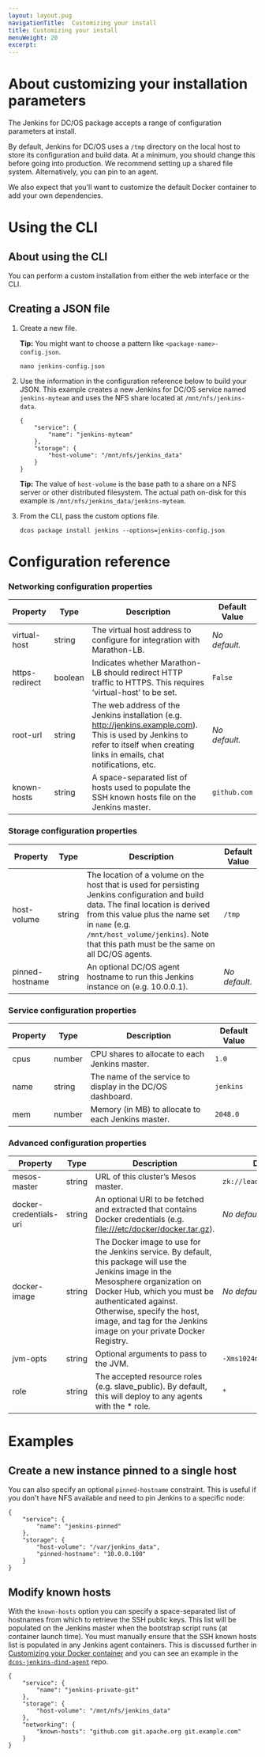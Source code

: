```yaml
---
layout: layout.pug
navigationTitle:  Customizing your install
title: Customizing your install
menuWeight: 20
excerpt:
---
```

<h1>About customizing your installation parameters</h1>

The Jenkins for DC/OS package accepts a range of configuration parameters at install.

By default, Jenkins for DC/OS uses a <code>/tmp</code> directory on the local host to store its configuration and build data. At a minimum, you should change this before going into production. We recommend setting up a shared file system. Alternatively, you can pin to an agent.

We also expect that you'll want to customize the default Docker container to add your own dependencies.

<h1>Using the CLI</h1>

<h2>About using the CLI</h2>

You can perform a custom installation from either the web interface or the CLI.

<h2>Creating a JSON file</h2>

<ol>
<li>Create a new file.

<strong>Tip:</strong> You might want to choose a pattern like <code>&lt;package-name&gt;-config.json</code>.

<pre><code class="bash">nano jenkins-config.json
</code></pre></li>
<li>Use the information in the configuration reference below to build your JSON. This example creates a new Jenkins for DC/OS service named <code>jenkins-myteam</code> and uses the NFS share located at <code>/mnt/nfs/jenkins-data</code>.

<pre><code class="json">{
    "service": {
        "name": "jenkins-myteam"
    },
    "storage": {
        "host-volume": "/mnt/nfs/jenkins_data"
    }
}
</code></pre>

<strong>Tip:</strong> The value of <code>host-volume</code> is the base path to a share on a NFS server or other distributed filesystem. The actual path on-disk for this example is <code>/mnt/nfs/jenkins_data/jenkins-myteam</code>.</p></li>
<li>From the CLI, pass the custom options file.

<pre><code class="bash">dcos package install jenkins --options=jenkins-config.json
</code></pre></li>
</ol>

<h1>Configuration reference</h1>

<h3>Networking configuration properties</h3>

<table class="table">
<thead>
<tr class="header">
<th>Property</th>
<th>Type</th>
<th>Description</th>
<th>Default Value</th>
</tr>
</thead>
<tbody>
<tr class="odd">
<td>virtual-host</td>
<td>string</td>
<td>The virtual host address to configure for integration with Marathon-LB.</td>
<td><em>No default.</em></td>
</tr>
<tr class="even">
<td>https-redirect</td>
<td>boolean</td>
<td>Indicates whether Marathon-LB should redirect HTTP traffic to HTTPS. This requires ‘virtual-host’ to be set.</td>
<td><code>False</code></td>
</tr>
<tr class="odd">
<td>root-url</td>
<td>string</td>
<td>The web address of the Jenkins installation (e.g. <a href="http://jenkins.example.com" class="uri">http://jenkins.example.com</a>). This is used by Jenkins to refer to itself when creating links in emails, chat notifications, etc.</td>
<td><em>No default.</em></td>
</tr>
<tr class="even">
<td>known-hosts</td>
<td>string</td>
<td>A space-separated list of hosts used to populate the SSH known hosts file on the Jenkins master.</td>
<td><code>github.com</code></td>
</tr>
</tbody>
</table>

<h3>Storage configuration properties</h3>

<table class="table">
<thead>
<tr class="header">
<th>Property</th>
<th>Type</th>
<th>Description</th>
<th>Default Value</th>
</tr>
</thead>
<tbody>
<tr class="odd">
<td>host-volume</td>
<td>string</td>
<td>The location of a volume on the host that is used for persisting Jenkins configuration and build data. The final location is derived from this value plus the name set in <code>name</code> (e.g. <code>/mnt/host_volume/jenkins</code>). Note that this path must be the same on all DC/OS agents.</td>
<td><code>/tmp</code></td>
</tr>
<tr class="even">
<td>pinned-hostname</td>
<td>string</td>
<td>An optional DC/OS agent hostname to run this Jenkins instance on (e.g. 10.0.0.1).</td>
<td><em>No default.</em></td>
</tr>
</tbody>
</table>

<h3>Service configuration properties</h3>

<table class="table">
<thead>
<tr class="header">
<th>Property</th>
<th>Type</th>
<th>Description</th>
<th>Default Value</th>
</tr>
</thead>
<tbody>
<tr class="odd">
<td>cpus</td>
<td>number</td>
<td>CPU shares to allocate to each Jenkins master.</td>
<td><code>1.0</code></td>
</tr>
<tr class="even">
<td>name</td>
<td>string</td>
<td>The name of the service to display in the DC/OS dashboard.</td>
<td><code>jenkins</code></td>
</tr>
<tr class="odd">
<td>mem</td>
<td>number</td>
<td>Memory (in MB) to allocate to each Jenkins master.</td>
<td><code>2048.0</code></td>
</tr>
</tbody>
</table>

<h3>Advanced configuration properties</h3>

<table class="table">
<thead>
<tr class="header">
<th>Property</th>
<th>Type</th>
<th>Description</th>
<th>Default Value</th>
</tr>
</thead>
<tbody>
<tr class="odd">
<td>mesos-master</td>
<td>string</td>
<td>URL of this cluster’s Mesos master.</td>
<td><code>zk://leader.mesos:2181/mesos</code></td>
</tr>
<tr class="even">
<td>docker-credentials-uri</td>
<td>string</td>
<td>An optional URI to be fetched and extracted that contains Docker credentials (e.g. <a href="file:///etc/docker/docker.tar.gz" class="uri">file:///etc/docker/docker.tar.gz</a>).</td>
<td><em>No default.</em></td>
</tr>
<tr class="odd">
<td>docker-image</td>
<td>string</td>
<td>The Docker image to use for the Jenkins service. By default, this package will use the Jenkins image in the Mesosphere organization on Docker Hub, which you must be authenticated against. Otherwise, specify the host, image, and tag for the Jenkins image on your private Docker Registry.</td>
<td><em>No default.</em></td>
</tr>
<tr class="even">
<td>jvm-opts</td>
<td>string</td>
<td>Optional arguments to pass to the JVM.</td>
<td><code>-Xms1024m -Xmx1024m</code></td>
</tr>
<tr class="odd">
<td>role</td>
<td>string</td>
<td>The accepted resource roles (e.g. slave_public). By default, this will deploy to any agents with the * role.</td>
<td><code>*</code></td>
</tr>
</tbody>
</table>

<h1>Examples</h1>

<h2>Create a new instance pinned to a single host</h2>

<p>You can also specify an optional <code>pinned-hostname</code> constraint. This is useful if you don't have NFS available and need to pin Jenkins to a specific node:

<pre><code>{
    "service": {
        "name": "jenkins-pinned"
    },
    "storage": {
        "host-volume": "/var/jenkins_data",
        "pinned-hostname": "10.0.0.100"
    }
}
</code></pre>

<h2>Modify known hosts</h2>

With the <code>known-hosts</code> option you can specify a space-separated list of hostnames from which to retrieve the SSH public keys. This list will be populated on the Jenkins master when the bootstrap script runs (at container launch time). You must manually ensure that the SSH known hosts list is populated in any Jenkins agent containers. This is discussed further in <a href="../custom-docker/">Customizing your Docker container</a> and you can see an example in the <a href="https://github.com/mesosphere/dcos-jenkins-dind-agent/"><code>dcos-jenkins-dind-agent</code></a> repo.

<pre><code>{
    "service": {
        "name": "jenkins-private-git"
    },
    "storage": {
        "host-volume": "/mnt/nfs/jenkins_data"
    },
    "networking": {
        "known-hosts": "github.com git.apache.org git.example.com"
    }
}
</code></pre>
